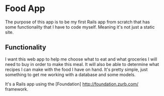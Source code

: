 Food App
========

The purpose of this app is to be my first Rails app from scratch that has some functionality that I have to code myself. Meaning it's not just a static site. 

Functionality
-------------

I want this web app to help me choose what to eat and what groceries I will need to buy in order to make this meal. It will also be able to determine what recipes I can make with the food I have on hand. It's pretty simple, just something to get me working with a database and some models. 

It's a Rails app using the [Foundation] http://foundation.zurb.com/ framework.
